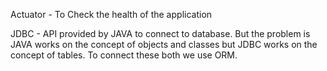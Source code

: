 Actuator - To Check the health of the application

JDBC - API provided by JAVA to connect to database. But the problem is JAVA
       works on the concept of objects and classes but JDBC works on the concept of
       tables.
       To connect these both we use ORM.